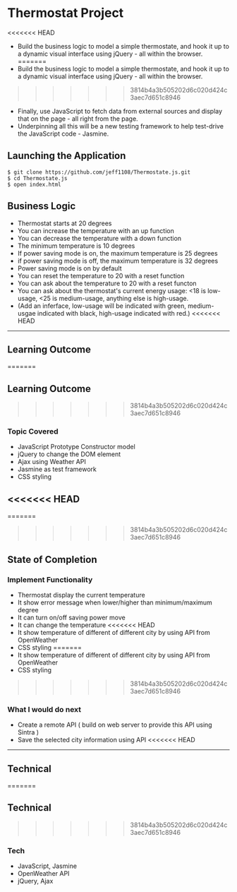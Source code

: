# Thermostat Project
<<<<<<< HEAD
- Build the business logic to model a simple thermostate, and hook it up to a dynamic visual interface using jQuery - all within the browser.
=======
- Build the business logic to model a simple thermostate, and hook it up to a dynamic visual interface using jQuery - all within the browser. 
>>>>>>> 3814b4a3b505202d6c020d424c3aec7d651c8946
- Finally, use JavaScript to fetch data from external sources and display that on the page - all right from the page.
- Underpinning all this will be a new testing framework to help test-drive the JavaScript code - Jasmine.

## Launching the Application
```
$ git clone https://github.com/jeff1108/Thermostate.js.git
$ cd Thermostate.js
$ open index.html
```

## Business Logic
* Thermostat starts at 20 degrees
* You can increase the temperature with an up function
* You can decrease the temperature with a down function
* The minimum temperature is 10 degrees
* If power saving mode is on, the maximum temperature is 25 degrees
* if power saving mode is off, the maximum temperature is 32 degrees
* Power saving mode is on by default
* You can reset the temperature to 20 with a reset function
* You can ask about the temperature to 20 with a reset functon
* You can ask about the thermostat's current energy usage: <18 is low-usage, <25 is medium-usage, anything else is high-usage.
* (Add an inferface, low-usage will be indicated with green, medium-usgae indicated with black, high-usage indicated with red.)
<<<<<<< HEAD
----
## Learning Outcome

=======

## Learning Outcome
>>>>>>> 3814b4a3b505202d6c020d424c3aec7d651c8946
### Topic Covered
* JavaScript Prototype Constructor model
* jQuery to change the DOM element
* Ajax using Weather API
* Jasmine as test framework
* CSS styling

<<<<<<< HEAD
----
=======

>>>>>>> 3814b4a3b505202d6c020d424c3aec7d651c8946
## State of Completion
### Implement Functionality
* Thermostat display the current temperature
* It show error message when lower/higher than minimum/maximum degree
* It can turn on/off saving power move
* It can change the temperature
<<<<<<< HEAD
* It show temperature of different of different city by using API from OpenWeather
* CSS styling
=======
* It show temperature of different of different city by using API from OpenWeather 
* CSS styling 
>>>>>>> 3814b4a3b505202d6c020d424c3aec7d651c8946


### What I would do next
* Create a remote API ( build on web server to provide this API using Sintra )
* Save the selected city information using API
<<<<<<< HEAD
----

## Technical
=======


## Technical 
>>>>>>> 3814b4a3b505202d6c020d424c3aec7d651c8946
### Tech
* JavaScript, Jasmine
* OpenWeather API
* jQuery, Ajax
